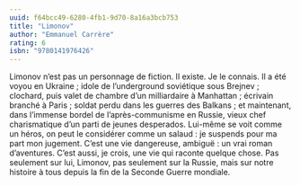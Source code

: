 ```yaml
---
uuid: f64bcc49-6280-4fb1-9d70-8a16a3bcb753
title: "Limonov"
author: "Emmanuel Carrère"
rating: 6
isbn: "9780141976426"
---
```


Limonov n’est pas un personnage de fiction. Il existe. Je le connais. Il a été voyou en Ukraine ; idole de l’underground soviétique sous Brejnev ; clochard, puis valet de chambre d’un milliardaire à Manhattan ; écrivain branché à Paris ; soldat perdu dans les guerres des Balkans ; et maintenant, dans l’immense bordel de l’après-communisme en Russie, vieux chef charismatique d’un parti de jeunes desperados. Lui-même se voit comme un héros, on peut le considérer comme un salaud : je suspends pour ma part mon jugement.
C’est une vie dangereuse, ambiguë : un vrai roman d’aventures. C’est aussi, je crois, une vie qui raconte quelque chose. Pas seulement sur lui, Limonov, pas seulement sur la Russie, mais sur notre histoire à tous depuis la fin de la Seconde Guerre mondiale.